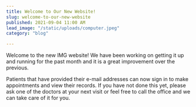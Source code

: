 ```yaml
---
title: Welcome to Our New Website!
slug: welcome-to-our-new-website
published: 2021-09-04 11:00 AM
lead_image: "/static/uploads/computer.jpeg"
category: "blog"

---
```

Welcome to the new IMG website! We have been working on getting it up and running for the past month and it is a great improvement over the previous.

Patients that have provided their e-mail addresses can now sign in to make appointments and view their records. If you have not done this yet, please ask one of the doctors at your next visit or feel free to call the office and we can take care of it for you. 